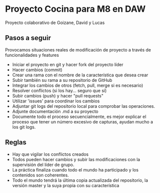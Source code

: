 # Proyecto Cocina para M8 en DAW
Proyecto colaborativo de Goizane, David y Lucas

## Pasos a seguir
Provocamos situaciones reales de modificación de proyecto a través de funcionalidades y features
- Iniciar el proyecto en git y hacer fork del proyecto líder
-	Hacer cambios (commit)
-	Crear una rama con el nombre de la característica que desea crear
-	Subir también su rama a su repositorio de GitHub
-	Integrar los cambios de otros (fetch, pull, merge si es necesario)
-	Resolver conflictos (si los hay... seguro que sí)
-	Subir cambios (push) y hacer "pull requests"
-	Utilizar 'issues' para coordinar los cambios
-	Adjuntar git logs del repositorio local para comprobar las operaciones.
-	Adjunte documentación .md a su proyecto
-	Documente todo el proceso secuencialmente, es mejor explicar el proceso que tener un número excesivo de capturas, ayudan mucho a los git logs.

## Reglas
-	Hay que vigilar los conflictos creados
-	Todos pueden hacer cambios y subir las modificaciones con la supervisión del líder de grupo.
-	La práctica finaliza cuando todo el mundo ha participado y los contenidos son coherentes.
-	Todo el mundo tendrá la última copia actualizada del repositorio, la versión master y la suya propia con su característica
